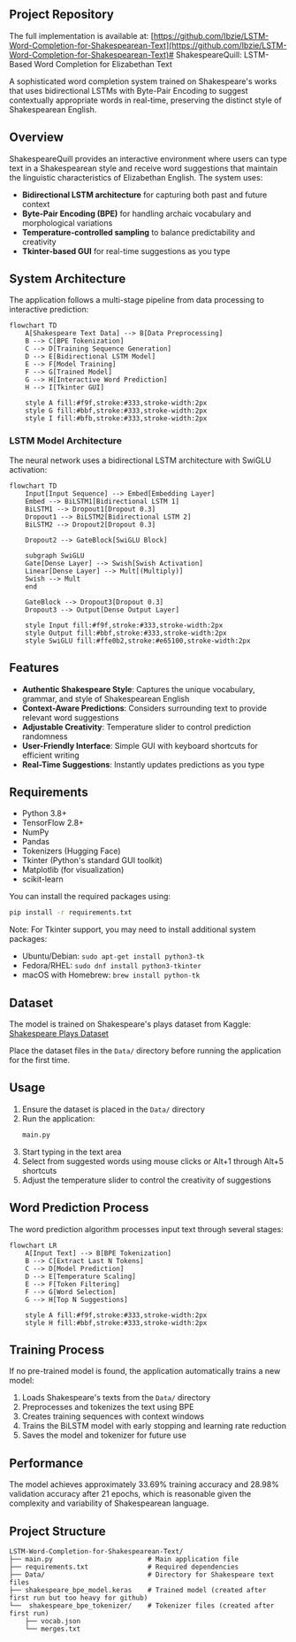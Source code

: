 ## Project Repository

The full implementation is available at: [https://github.com/Ibzie/LSTM-Word-Completion-for-Shakespearean-Text](https://github.com/Ibzie/LSTM-Word-Completion-for-Shakespearean-Text)# ShakespeareQuill: LSTM-Based Word Completion for Elizabethan Text

A sophisticated word completion system trained on Shakespeare's works that uses bidirectional LSTMs with Byte-Pair Encoding to suggest contextually appropriate words in real-time, preserving the distinct style of Shakespearean English.

## Overview

ShakespeareQuill provides an interactive environment where users can type text in a Shakespearean style and receive word suggestions that maintain the linguistic characteristics of Elizabethan English. The system uses:

- **Bidirectional LSTM architecture** for capturing both past and future context
- **Byte-Pair Encoding (BPE)** for handling archaic vocabulary and morphological variations
- **Temperature-controlled sampling** to balance predictability and creativity
- **Tkinter-based GUI** for real-time suggestions as you type

## System Architecture

The application follows a multi-stage pipeline from data processing to interactive prediction:

```mermaid
flowchart TD
    A[Shakespeare Text Data] --> B[Data Preprocessing]
    B --> C[BPE Tokenization]
    C --> D[Training Sequence Generation]
    D --> E[Bidirectional LSTM Model]
    E --> F[Model Training]
    F --> G[Trained Model]
    G --> H[Interactive Word Prediction]
    H --> I[Tkinter GUI]
    
    style A fill:#f9f,stroke:#333,stroke-width:2px
    style G fill:#bbf,stroke:#333,stroke-width:2px
    style I fill:#bfb,stroke:#333,stroke-width:2px
```

### LSTM Model Architecture

The neural network uses a bidirectional LSTM architecture with SwiGLU activation:

```mermaid
flowchart TD
    Input[Input Sequence] --> Embed[Embedding Layer]
    Embed --> BiLSTM1[Bidirectional LSTM 1]
    BiLSTM1 --> Dropout1[Dropout 0.3]
    Dropout1 --> BiLSTM2[Bidirectional LSTM 2]
    BiLSTM2 --> Dropout2[Dropout 0.3]
    
    Dropout2 --> GateBlock[SwiGLU Block]
    
    subgraph SwiGLU
    Gate[Dense Layer] --> Swish[Swish Activation]
    Linear[Dense Layer] --> Mult[(Multiply)]
    Swish --> Mult
    end
    
    GateBlock --> Dropout3[Dropout 0.3]
    Dropout3 --> Output[Dense Output Layer]
    
    style Input fill:#f9f,stroke:#333,stroke-width:2px
    style Output fill:#bbf,stroke:#333,stroke-width:2px
    style SwiGLU fill:#ffe0b2,stroke:#e65100,stroke-width:2px
```

## Features

- **Authentic Shakespeare Style**: Captures the unique vocabulary, grammar, and style of Shakespearean English
- **Context-Aware Predictions**: Considers surrounding text to provide relevant word suggestions
- **Adjustable Creativity**: Temperature slider to control prediction randomness
- **User-Friendly Interface**: Simple GUI with keyboard shortcuts for efficient writing
- **Real-Time Suggestions**: Instantly updates predictions as you type

## Requirements

- Python 3.8+
- TensorFlow 2.8+
- NumPy
- Pandas
- Tokenizers (Hugging Face)
- Tkinter (Python's standard GUI toolkit)
- Matplotlib (for visualization)
- scikit-learn

You can install the required packages using:

```bash
pip install -r requirements.txt
```

Note: For Tkinter support, you may need to install additional system packages:
- Ubuntu/Debian: `sudo apt-get install python3-tk`
- Fedora/RHEL: `sudo dnf install python3-tkinter`
- macOS with Homebrew: `brew install python-tk`

## Dataset

The model is trained on Shakespeare's plays dataset from Kaggle:
[Shakespeare Plays Dataset](https://www.kaggle.com/datasets/kingburrito666/shakespeare-plays)

Place the dataset files in the `Data/` directory before running the application for the first time.

## Usage

1. Ensure the dataset is placed in the `Data/` directory
2. Run the application:
   ```bash
   main.py
   ```
3. Start typing in the text area
4. Select from suggested words using mouse clicks or Alt+1 through Alt+5 shortcuts
5. Adjust the temperature slider to control the creativity of suggestions

## Word Prediction Process

The word prediction algorithm processes input text through several stages:

```mermaid
flowchart LR
    A[Input Text] --> B[BPE Tokenization]
    B --> C[Extract Last N Tokens]
    C --> D[Model Prediction]
    D --> E[Temperature Scaling]
    E --> F[Token Filtering]
    F --> G[Word Selection]
    G --> H[Top N Suggestions]
    
    style A fill:#f9f,stroke:#333,stroke-width:2px
    style H fill:#bbf,stroke:#333,stroke-width:2px
```

## Training Process

If no pre-trained model is found, the application automatically trains a new model:

1. Loads Shakespeare's texts from the `Data/` directory
2. Preprocesses and tokenizes the text using BPE
3. Creates training sequences with context windows
4. Trains the BiLSTM model with early stopping and learning rate reduction
5. Saves the model and tokenizer for future use

## Performance

The model achieves approximately 33.69% training accuracy and 28.98% validation accuracy after 21 epochs, which is reasonable given the complexity and variability of Shakespearean language.

## Project Structure

```
LSTM-Word-Completion-for-Shakespearean-Text/
├── main.py                        # Main application file
├── requirements.txt               # Required dependencies
├── Data/                          # Directory for Shakespeare text files
├── shakespeare_bpe_model.keras    # Trained model (created after first run but too heavy for github)
└──  shakespeare_bpe_tokenizer/    # Tokenizer files (created after first run)
    ├── vocab.json
    └── merges.txt

